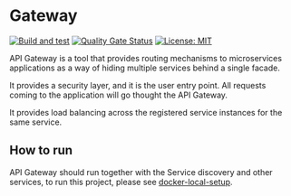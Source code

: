 # Gateway
[![Build and test](https://github.com/groot-mg/gateway/actions/workflows/gateway-ci.yml/badge.svg)](https://github.com/groot-mg/gateway/actions/workflows/gateway-ci.yml) [![Quality Gate Status](https://sonarcloud.io/api/project_badges/measure?project=groot-mg_gateway&metric=alert_status)](https://sonarcloud.io/summary/new_code?id=groot-mg_gateway) [![License: MIT](https://img.shields.io/badge/License-MIT-green.svg)](https://github.com/groot-mg/gateway/blob/main/LICENSE)

API Gateway is a tool that provides routing mechanisms to microservices applications as a way of hiding multiple services behind a single facade.

It provides a security layer, and it is the user entry point. All requests coming to the application will go thought the API Gateway.

It provides load balancing across the registered service instances for the same service.

## How to run

API Gateway should run together with the Service discovery and other services, to run this project, please see [docker-local-setup](https://github.com/groot-mg/docker-local-setup).